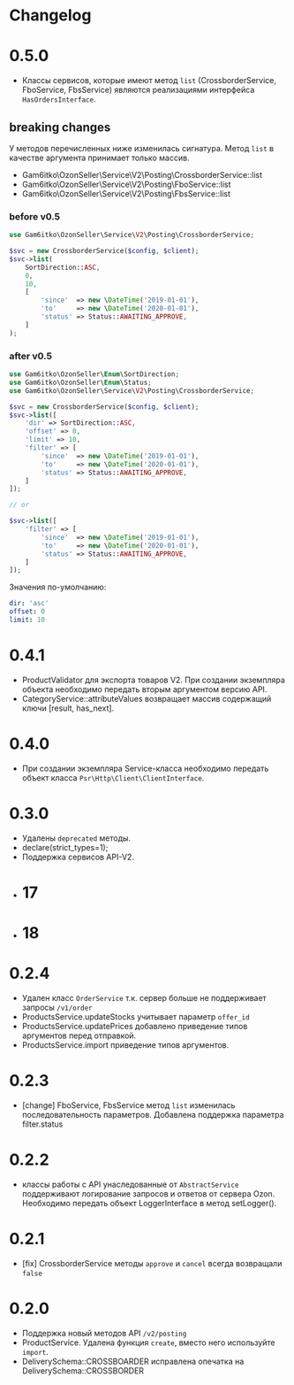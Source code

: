 # Changelog

# 0.5.0

- Классы сервисов, которые имеют метод `list` (CrossborderService, FboService, FbsService) являются реализациями
  интерфейса `HasOrdersInterface`.

## breaking changes

У методов перечисленных ниже изменилась сигнатура. Метод `list` в качестве аргумента принимает только массив.

- Gam6itko\OzonSeller\Service\V2\Posting\CrossborderService::list
- Gam6itko\OzonSeller\Service\V2\Posting\FboService::list
- Gam6itko\OzonSeller\Service\V2\Posting\FbsService::list

### before v0.5

```php
use Gam6itko\OzonSeller\Service\V2\Posting\CrossborderService;

$svc = new CrossborderService($config, $client);
$svc->list(
    SortDirection::ASC, 
    0, 
    10, 
    [
        'since'  => new \DateTime('2019-01-01'),
        'to'     => new \DateTime('2020-01-01'),
        'status' => Status::AWAITING_APPROVE,
    ]
);
```

### after v0.5

```php
use Gam6itko\OzonSeller\Enum\SortDirection;
use Gam6itko\OzonSeller\Enum\Status;
use Gam6itko\OzonSeller\Service\V2\Posting\CrossborderService;

$svc = new CrossborderService($config, $client);
$svc->list([
    'dir' => SortDirection::ASC, 
    'offset' => 0, 
    'limit' => 10, 
    'filter' => [
        'since'  => new \DateTime('2019-01-01'),
        'to'     => new \DateTime('2020-01-01'),
        'status' => Status::AWAITING_APPROVE,
    ]
]);

// or

$svc->list([
    'filter' => [
        'since'  => new \DateTime('2019-01-01'),
        'to'     => new \DateTime('2020-01-01'),
        'status' => Status::AWAITING_APPROVE,
    ]
]);
```
Значения по-умолчанию:

```yaml
dir: 'asc'
offset: 0
limit: 10
```


# 0.4.1

- ProductValidator для экспорта товаров V2. При создании экземпляра объекта необходимо передать вторым аргументом версию
  API.
- CategoryService::attributeValues возвращает массив содержащий ключи [result, has_next].

# 0.4.0

- При создании экземпляра Service-класса необходимо передать объект класса `Psr\Http\Client\ClientInterface`.

# 0.3.0

- Удалены `deprecated` методы.
- declare(strict_types=1);
- Поддержка сервисов API-V2.
- # 17
- # 18

# 0.2.4

- Удален класс `OrderService` т.к. сервер больше не поддерживает запросы `/v1/order`
- ProductsService.updateStocks учитывает параметр `offer_id`
- ProductsService.updatePrices добавлено приведение типов аргументов перед отправкой.
- ProductsService.import приведение типов аргументов.

# 0.2.3

- [change] FboService, FbsService метод `list` изменилась последовательность параметров. Добавлена поддержка параметра
  filter.status

# 0.2.2

- классы работы с API унаследованные от `AbstractService` поддерживают логирование запросов и ответов от сервера Ozon.
  Необходимо передать объект LoggerInterface в метод setLogger().

# 0.2.1

- [fix] CrossborderService методы `approve` и `cancel` всегда возвращали `false`

# 0.2.0

- Поддержка новый методов API `/v2/posting`
- ProductService. Удалена функция `create`, вместо него используйте `import`.
- DeliverySchema::CROSSBOARDER исправлена опечатка на DeliverySchema::CROSSBORDER